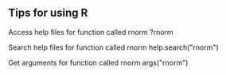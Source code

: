 ## Tips for using R

Access help files for function called rnorm
    ?rnorm

Search help files for function called rnorm
    help.search("rnorm")

Get arguments for function called rnorm
    args("rnorm")


